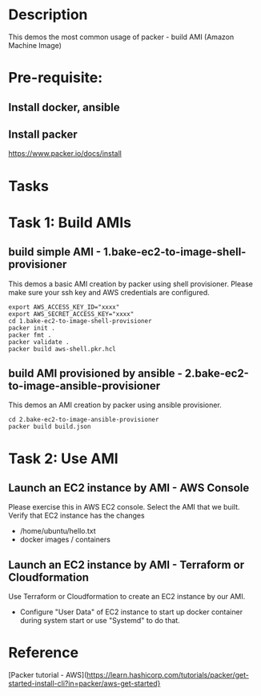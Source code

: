 # Description
This demos the most common usage of packer - build AMI (Amazon Machine Image)

# Pre-requisite:

## Install docker, ansible
## Install packer

https://www.packer.io/docs/install


# Tasks

# Task 1: Build AMIs
## build simple AMI - 1.bake-ec2-to-image-shell-provisioner
This demos a basic AMI creation by packer using shell provisioner.
Please make sure your ssh key and AWS credentials are configured.
```
export AWS_ACCESS_KEY_ID="xxxx"
export AWS_SECRET_ACCESS_KEY="xxxx"
cd 1.bake-ec2-to-image-shell-provisioner
packer init .
packer fmt .
packer validate .
packer build aws-shell.pkr.hcl
```

## build AMI provisioned by ansible - 2.bake-ec2-to-image-ansible-provisioner
This demos an AMI creation by packer using ansible provisioner.
```
cd 2.bake-ec2-to-image-ansible-provisioner
packer build build.json
```

# Task 2: Use AMI
## Launch an EC2 instance by AMI - AWS Console
Please exercise this in AWS EC2 console. Select the AMI that we built. Verify that EC2 instance has the changes
 - /home/ubuntu/hello.txt
 - docker images / containers

## Launch an EC2 instance by AMI - Terraform or Cloudformation
Use Terraform or Cloudformation to create an EC2 instance by our AMI.
 - Configure "User Data" of EC2 instance to start up docker container during system start or use "Systemd" to do that.

# Reference

[Packer tutorial - AWS](https://learn.hashicorp.com/tutorials/packer/get-started-install-cli?in=packer/aws-get-started}
